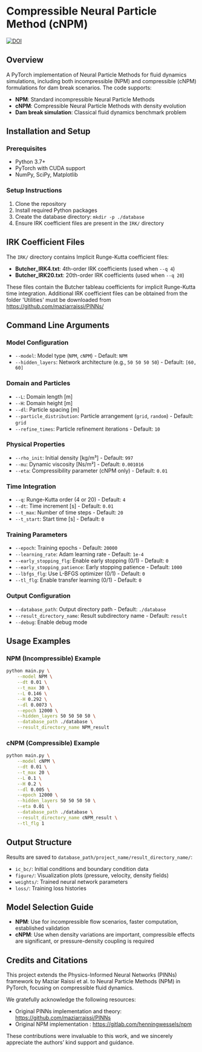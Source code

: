 # Compressible Neural Particle Method (cNPM)
[![DOI](https://zenodo.org/badge/1024126343.svg)](https://doi.org/10.5281/zenodo.16310223)
## Overview
A PyTorch implementation of Neural Particle Methods for fluid dynamics simulations, including both incompressible (NPM) and compressible (cNPM) formulations for dam break scenarios.
The code supports:

- **NPM**: Standard incompressible Neural Particle Methods
- **cNPM**: Compressible Neural Particle Methods with density evolution
- **Dam break simulation**: Classical fluid dynamics benchmark problem



## Installation and Setup

### Prerequisites
- Python 3.7+
- PyTorch with CUDA support
- NumPy, SciPy, Matplotlib

### Setup Instructions
1. Clone the repository
2. Install required Python packages
3. Create the database directory: `mkdir -p ./database`
4. Ensure IRK coefficient files are present in the `IRK/` directory

## IRK Coefficient Files

The `IRK/` directory contains Implicit Runge-Kutta coefficient files:

- **Butcher_IRK4.txt**: 4th-order IRK coefficients (used when `--q 4`)
- **Butcher_IRK20.txt**: 20th-order IRK coefficients (used when `--q 20`)

These files contain the Butcher tableau coefficients for implicit Runge-Kutta time integration. Additional IRK coefficient files can be obtained from the folder 'Utilities' must be downloaded from https://github.com/maziarraissi/PINNs/



## Command Line Arguments
### Model Configuration
- `--model`: Model type (`NPM`, `cNPM`) - Default: `NPM`
- `--hidden_layers`: Network architecture (e.g., `50 50 50 50`) - Default: `[60, 60]`

### Domain and Particles
- `--L`: Domain length [m]
- `--H`: Domain height [m]
- `--dl`: Particle spacing [m]
- `--particle_distribution`: Particle arrangement (`grid`, `random`) - Default: `grid`
- `--refine_times`: Particle refinement iterations - Default: `10`

### Physical Properties
- `--rho_init`: Initial density [kg/m³] - Default: `997`
- `--mu`: Dynamic viscosity [Ns/m²] - Default: `0.001016`
- `--eta`: Compressibility parameter (cNPM only) - Default: `0.01`

### Time Integration
- `--q`: Runge-Kutta order (4 or 20) - Default: `4`
- `--dt`: Time increment [s] - Default: `0.01`
- `--t_max`: Number of time steps - Default: `20`
- `--t_start`: Start time [s] - Default: `0`

### Training Parameters
- `--epoch`: Training epochs - Default: `20000`
- `--learning_rate`: Adam learning rate - Default: `1e-4`
- `--early_stopping_flg`: Enable early stopping (0/1) - Default: `0`
- `--early_stopping_patience`: Early stopping patience - Default: `1000`
- `--lbfgs_flg`: Use L-BFGS optimizer (0/1) - Default: `0`
- `--tl_flg`: Enable transfer learning (0/1) - Default: `0`

### Output Configuration
- `--database_path`: Output directory path - Default: `./database`
- `--result_directory_name`: Result subdirectory name - Default: `result`
- `--debug`: Enable debug mode

## Usage Examples

### NPM (Incompressible) Example
```bash
python main.py \
    --model NPM \
    --dt 0.01 \
    --t_max 30 \
    --L 0.146 \
    --H 0.292 \
    --dl 0.0073 \
    --epoch 12000 \
    --hidden_layers 50 50 50 50 \
    --database_path ./database \
    --result_directory_name NPM_result
```

### cNPM (Compressible) Example
```bash
python main.py \
    --model cNPM \
    --dt 0.01 \
    --t_max 20 \
    --L 0.1 \
    --H 0.2 \
    --dl 0.005 \
    --epoch 12000 \
    --hidden_layers 50 50 50 50 \
    --eta 0.01 \
    --database_path ./database \
    --result_directory_name cNPM_result \
    --tl_flg 1
```

## Output Structure

Results are saved to `database_path/project_name/result_directory_name/`:
- `ic_bc/`: Initial conditions and boundary condition data
- `figure/`: Visualization plots (pressure, velocity, density fields)
- `weights/`: Trained neural network parameters
- `loss/`: Training loss histories

## Model Selection Guide
- **NPM**: Use for incompressible flow scenarios, faster computation, established validation
- **cNPM**: Use when density variations are important, compressible effects are significant, or pressure-density coupling is required


## Credits and Citations
This project extends the Physics-Informed Neural Networks (PINNs) framework by Maziar Raissi et al. to Neural Particle Methods (NPM) in PyTorch, focusing on compressible fluid dynamics.

We gratefully acknowledge the following resources:
- Original PINNs implementation and theory: https://github.com/maziarraissi/PINNs
- Original NPM implementation : https://gitlab.com/henningwessels/npm

These contributions were invaluable to this work, and we sincerely appreciate the authors’ kind support and guidance.
